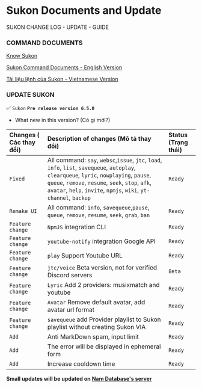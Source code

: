 # Sukon Documents and Update

SUKON CHANGE LOG - UPDATE - GUIDE

### COMMAND DOCUMENTS

[Know Sukon](https://namab.click/#about)

[Sukon Command Documents - English Version](https://github.com/Fubuki-World0510/sukon-change-log/blob/sukon-6.4.0-Update-Patch/command-document-en.md)

[Tài liệu lệnh của Sukon - Vietnamese Version](https://github.com/Fubuki-World0510/sukon-change-log/blob/sukon-6.4.0-Update-Patch/command-document-vi.md)

### UPDATE SUKON

✅ `Sukon` **`Pre release version 6.5.0`**

- What new in this version? (Có gì mới?)

| Changes ( Các thay đổi) | Description of changes (Mô tả thay đổi)    | Status (Trạng thái) |
| :---------------------- | :------------------------------------------------------------------------------------------------------------------------------------------------------------------------------------------- | :------------------ |
| `Fixed`     | All command: `say`, `websc`,`issue`, `jtc`, `load`, `info`, `list`, `savequeue`, `autoplay`, `clearqueue`, `lyric`, `nowplaying`, `pause`, `queue`, `remove`, `resume`, `seek`, `stop`, `afk`, `avatar`, `help`, `invite`, `npmjs`, `wiki`, `yt-channel`, `backup` | `Ready`  |
| `Remake UI`     | All command: `info`, `savequeue`,`pause`, `queue`, `remove`, `resume`, `seek`, `grab`, `ban` | `Ready`  |
| `Feature change`     | `NpmJS` integration CLI | `Ready`  |
| `Feature change`     | `youtube-notify` integration Google API | `Ready`  |
| `Feature change`     | `play` Support Youtube URL | `Ready`  |
| `Feature change`     | `jtc/voice` Beta version, not for verified Discord servers | `Beta`  |
| `Feature change`     | `Lyric` Add 2 providers: musixmatch and youtube | `Ready`  |
| `Feature change`     | `Avatar` Remove default avatar, add avatar url format | `Ready`  |
| `Feature change`     | `savequeue` add Provider playlist to Sukon playlist without creating Sukon VIA | `Ready`  |
| `Add`     | Anti MarkDown spam, input limit | `Ready`  |
| `Add`     | The error will be displayed in ephemeral form | `Ready`  |
| `Add`     | Increase cooldown time | `Ready`  |


**Small updates will be updated on [Nam Database's server](https://discord.gg/4avukvUBFM)**
